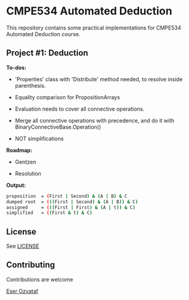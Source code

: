 CMPE534 Automated Deduction
===========================

This repository contains some practical implementations for CMPE534 Automated Deduction course.


Project #1: Deduction
---------------------
**To-dos:**

* 'Properties' class with 'Distribute' method needed, to resolve inside parenthesis.

* Equality comparison for PropositionArrays

* Evaluation needs to cover all connective operations.

* Merge all connective operations with precedence, and do it with BinaryConnectiveBase.Operation()

* NOT simplifications


**Roadmap:**

* Gentzen

* Resolution


**Output:**
``` bash
proposition  = (First | Second) & (A | B) & C
dumped root  = (((First | Second) & (A | B)) & C)
assigned     = (((First | First) & (A | t)) & C)
simplified   = ((First & t) & C)
```


License
-------
See [LICENSE](LICENSE)


Contributing
------------
Contributions are welcome

[Eser Ozvataf](http://eser.ozvataf.com/)
